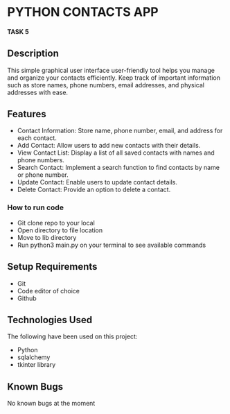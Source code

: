 # PYTHON CONTACTS APP

#### TASK 5

## Description
This simple graphical user interface user-friendly tool helps you manage and organize your contacts efficiently. Keep track of important information such as store names, phone numbers, email addresses, and physical addresses with ease.

## Features
- Contact Information: Store name, phone number, email, and address for each contact.
- Add Contact: Allow users to add new contacts with their details.
- View Contact List: Display a list of all saved contacts with names and phone numbers.
- Search Contact: Implement a search function to find contacts by name or phone number.
- Update Contact: Enable users to update contact details.
- Delete Contact: Provide an option to delete a contact.

### How to run code
- Git clone repo to your local
- Open directory to file location
- Move to lib directory
- Run python3 main.py on your terminal to see available commands

## Setup Requirements

- Git
- Code editor of choice
- Github



## Technologies Used

The following have been used on this project:

- Python
- sqlalchemy
- tkinter library

## Known Bugs

No known bugs at the moment